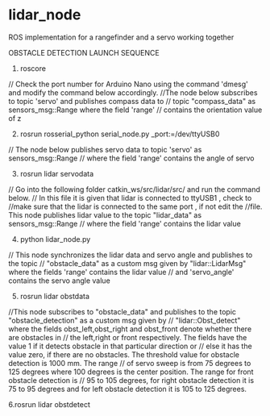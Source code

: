 # lidar_node
ROS implementation for a rangefinder and a servo working together

OBSTACLE DETECTION LAUNCH SEQUENCE

1. roscore

// Check the port number for Arduino Nano using the command 'dmesg' and modify the command below accordingly.
//The node below subscribes to topic 'servo' and publishes compass data to
// topic "compass_data" as sensors_msg::Range where the field 'range' 
// contains the orientation value of z

2. rosrun rosserial_python serial_node.py _port:=/dev/ttyUSB0 


// The node below publishes servo data to topic 'servo' as sensors_msg::Range 
// where the field 'range' contains the angle of servo
 
3. rosrun lidar servodata   

// Go into the following folder catkin_ws/src/lidar/src/ and run the command below.
// In this file it is given that lidar is connected to ttyUSB1 , check to 
//make sure that the lidar is connected to the same port , if not edit the 
//file. This node publishes lidar value to the topic "lidar_data" as sensors_msg::Range 
// where the field 'range' contains the lidar value

4. python lidar_node.py 

// This node synchronizes the lidar data and servo angle and publishes to the topic
// "obstacle_data" as a custom msg given by "lidar::LidarMsg" where the fields 'range' contains the lidar value
// and 'servo_angle' contains the servo angle value

5. rosrun lidar obstdata

//This node subscribes to "obstacle_data" and publishes to the topic "obstacle_detection" as a custom msg given by
// "lidar::Obst_detect" where the fields obst_left,obst_right and obst_front denote whether there are obstacles in 
// the left,right or front respectively. The fields have the value 1 if it detects obstacle in that particular direction or
// else it has the value zero, if there are no obstacles. The threshold value for obstacle detection is 1000 mm. The range
// of servo sweep is from 75 degrees to 125 degrees where 100 degrees is the center position. The range for front obstacle detection is
// 95 to 105 degrees, for right obstacle detection it is 75 to 95 degrees and for left obstacle detection it is 105 to 125 degrees.

6.rosrun lidar obstdetect

